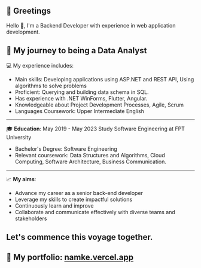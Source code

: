 ## 👋 Greetings

Hello 🤸, I'm a Backend Developer with experience in web application development.

## 🎯 My journey to being a Data Analyst

💻 My experience includes:
- Main skills: Developing applications using ASP.NET and REST API, Using algorithms to solve problems
- Proficient: Querying and building data schema in SQL.
- Has experience with .NET WinForms, Flutter, Angular.
- Knowledgeable about Project Development Processes, Agile, Scrum
- Languages Coursework: Upper Intermediate English

---

🎓 **Education**: May 2019 - May 2023 Study Software Engineering at FPT University
- Bachelor's Degree: Software Engineering
- Relevant coursework: Data Structures and Algorithms, Cloud Computing, Software Architecture, Business Communication.

---

📈 **My aims**:
- Advance my career as a senior back-end developer
- Leverage my skills to create impactful solutions
- Continuously learn and improve
- Collaborate and communicate effectively with diverse teams and stakeholders

## Let's commence this voyage together.

## 🎯 My portfolio: [namke.vercel.app](https://namke.vercel.app/)
